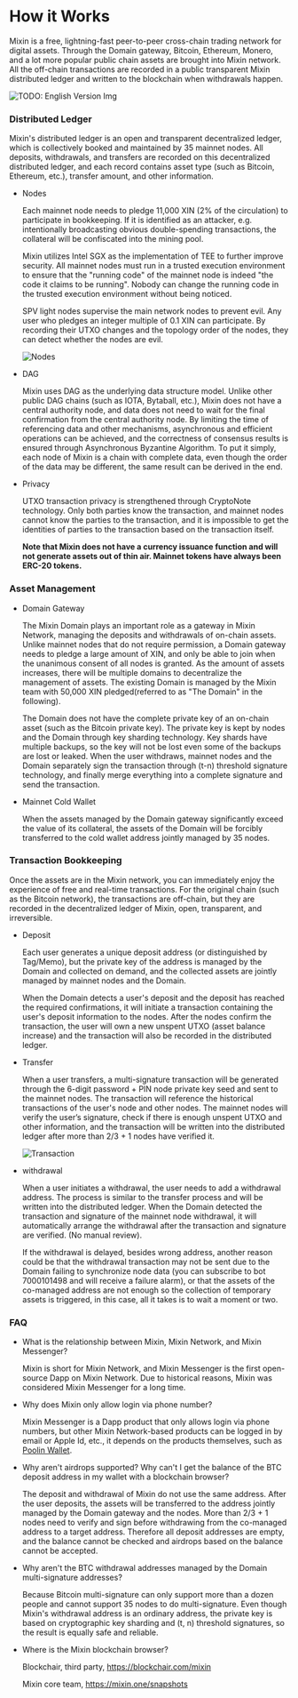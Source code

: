 # How it Works

Mixin is a free, lightning-fast peer-to-peer cross-chain trading network for digital assets. Through the Domain gateway, Bitcoin, Ethereum, Monero, and a lot more popular public chain assets are brought into Mixin network. All the off-chain transactions are recorded in a public transparent Mixin distributed ledger and written to the blockchain when withdrawals happen.

![TODO: English Version Img](./how-it-works.svg)

### Distributed Ledger

Mixin's distributed ledger is an open and transparent decentralized ledger, which is collectively booked and maintained by 35 mainnet nodes. All deposits, withdrawals, and transfers are recorded on this decentralized distributed ledger, and each record contains asset type (such as Bitcoin, Ethereum, etc.), transfer amount, and other information.

- Nodes

  Each mainnet node needs to pledge 11,000 XIN (2% of the circulation) to participate in bookkeeping. If it is identified as an attacker, e.g. intentionally broadcasting obvious double-spending transactions, the collateral will be confiscated into the mining pool.

  Mixin utilizes Intel SGX as the implementation of TEE to further improve security. All mainnet nodes must run in a trusted execution environment to ensure that the "running code" of the mainnet node is indeed "the code it claims to be running". Nobody can change the running code in the trusted execution environment without being noticed.

  SPV light nodes supervise the main network nodes to prevent evil. Any user who pledges an integer multiple of 0.1 XIN can participate. By recording their UTXO changes and the topology order of the nodes, they can detect whether the nodes are evil.

  ![Nodes](./how-it-works-nodes.svg)

- DAG

  Mixin uses DAG as the underlying data structure model. Unlike other public DAG chains (such as IOTA, Bytaball, etc.), Mixin does not have a central authority node, and data does not need to wait for the final confirmation from the central authority node. By limiting the time of referencing data and other mechanisms, asynchronous and efficient operations can be achieved, and the correctness of consensus results is ensured through Asynchronous Byzantine Algorithm. To put it simply, each node of Mixin is a chain with complete data, even though the order of the data may be different, the same result can be derived in the end.

- Privacy

  UTXO transaction privacy is strengthened through CryptoNote technology. Only both parties know the transaction, and mainnet nodes cannot know the parties to the transaction, and it is impossible to get the identities of parties to the transaction based on the transaction itself.

  **Note that Mixin does not have a currency issuance function and will not generate assets out of thin air. Mainnet tokens have always been ERC-20 tokens.**

### Asset Management

- Domain Gateway

  The Mixin Domain plays an important role as a gateway in Mixin Network, managing the deposits and withdrawals of on-chain assets. Unlike mainnet nodes that do not require permission, a Domain gateway needs to pledge a large amount of XIN, and only be able to join when the unanimous consent of all nodes is granted. As the amount of assets increases, there will be multiple domains to decentralize the management of assets. The existing Domain is managed by the Mixin team with 50,000 XIN pledged(referred to as "The Domain" in the following).

  The Domain does not have the complete private key of an on-chain asset (such as the Bitcoin private key). The private key is kept by nodes and the Domain through key sharding technology. Key shards have multiple backups, so the key will not be lost even some of the backups are lost or leaked. When the user withdraws, mainnet nodes and the Domain separately sign the transaction through (t-n) threshold signature technology, and finally merge everything into a complete signature and send the transaction.

- Mainnet Cold Wallet

  When the assets managed by the Domain gateway significantly exceed the value of its collateral, the assets of the Domain will be forcibly transferred to the cold wallet address jointly managed by 35 nodes.

### Transaction Bookkeeping

Once the assets are in the Mixin network, you can immediately enjoy the experience of free and real-time transactions. For the original chain (such as the Bitcoin network), the transactions are off-chain, but they are recorded in the decentralized ledger of Mixin, open, transparent, and irreversible.

- Deposit

  Each user generates a unique deposit address (or distinguished by Tag/Memo), but the private key of the address is managed by the Domain and collected on demand, and the collected assets are jointly managed by mainnet nodes and the Domain.

  When the Domain detects a user's deposit and the deposit has reached the required confirmations, it will initiate a transaction containing the user's deposit information to the nodes. After the nodes confirm the transaction, the user will own a new unspent UTXO (asset balance increase) and the transaction will also be recorded in the distributed ledger.

- Transfer

  When a user transfers, a multi-signature transaction will be generated through the 6-digit password + PIN node private key seed and sent to the mainnet nodes. The transaction will reference the historical transactions of the user's node and other nodes. The mainnet nodes will verify the user’s signature, check if there is enough unspent UTXO and other information, and the transaction will be written into the distributed ledger after more than 2/3 + 1 nodes have verified it.

  ![Transaction](./full-node-transaction.png)

- withdrawal

  When a user initiates a withdrawal, the user needs to add a withdrawal address. The process is similar to the transfer process and will be written into the distributed ledger. When the Domain detected the transaction and signature of the mainnet node withdrawal, it will automatically arrange the withdrawal after the transaction and signature are verified. (No manual review).

  If the withdrawal is delayed, besides wrong address, another reason could be that the withdrawal transaction may not be sent due to the Domain failing to synchronize node data (you can subscribe to bot 7000101498 and will receive a failure alarm), or that the assets of the co-managed address are not enough so the collection of temporary assets is triggered, in this case, all it takes is to wait a moment or two.

### FAQ

- What is the relationship between Mixin, Mixin Network, and Mixin Messenger?
  
  Mixin is short for Mixin Network, and Mixin Messenger is the first open-source Dapp on Mixin Network. Due to historical reasons, Mixin was considered Mixin Messenger for a long time.

- Why does Mixin only allow login via phone number?

  Mixin Messenger is a Dapp product that only allows login via phone numbers, but other Mixin Network-based products can be logged in by email or Apple Id, etc., it depends on the products themselves, such as [Poolin Wallet](http://poolin.fi).  

- Why aren't airdrops supported? Why can't I get the balance of the BTC deposit address in my wallet with a blockchain browser?

  The deposit and withdrawal of Mixin do not use the same address. After the user deposits, the assets will be transferred to the address jointly managed by the Domain gateway and the nodes. More than 2/3 + 1 nodes need to verify and sign before withdrawing from the co-managed address to a target address. Therefore all deposit addresses are empty, and the balance cannot be checked and airdrops based on the balance cannot be accepted.
  
- Why aren't the BTC withdrawal addresses managed by the Domain multi-signature addresses?

  Because Bitcoin multi-signature can only support more than a dozen people and cannot support 35 nodes to do multi-signature. Even though Mixin's withdrawal address is an ordinary address, the private key is based on cryptographic key sharding and (t, n) threshold signatures, so the result is equally safe and reliable.

- Where is the Mixin blockchain browser?

  Blockchair, third party, <https://blockchair.com/mixin>

  Mixin core team, <https://mixin.one/snapshots>
